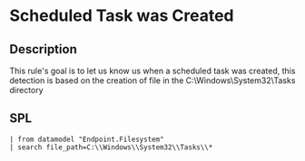 # Scheduled Task was Created

## Description
This rule's goal is to let us know us when a scheduled task was created, 
this detection is based on the creation of file in the C:\Windows\System32\Tasks directory

## SPL
```spl
| from datamodel "Endpoint.Filesystem"
| search file_path=C:\\Windows\\System32\\Tasks\\*
```